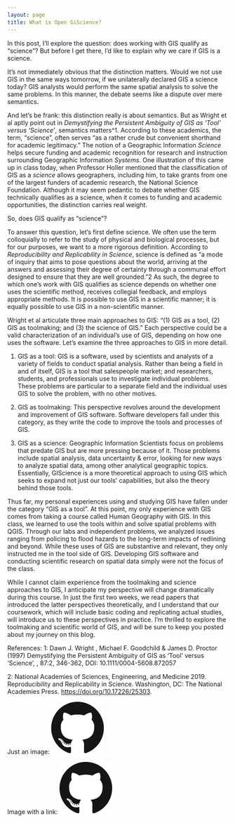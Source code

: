 ```yaml
---
layout: page
title: What is Open GiScience?
---
```


In this post, I’ll explore the question: does working with GIS qualify as “science”?
But before I get there, I’d like to explain why we care if GIS is a science.

It’s not immediately obvious that the distinction matters.
Would we not use GIS in the same ways tomorrow, if we unilaterally declared GIS a science today?
GIS analysts would perform the same spatial analysis to solve the same problems.
In this manner, the debate seems like a dispute over mere semantics.

And let’s be frank: this distinction really is about semantics.
But as Wright et al aptly point out in *Demystifying the Persistent Ambiguity of GIS as ‘Tool’ versus ‘Science’*, semantics matters^1.
According to these academics, the term, “science”, often serves “as a rather crude but convenient shorthand for academic legitimacy.”
The notion of a Geographic Information *Science* helps secure funding and academic recognition for research and instruction surrounding Geographic Information *Systems*.
One illustration of this came up in class today, when Professor Holler mentioned that the classification of GIS as a *science* allows geographers, including him, to take grants from one of the largest funders of academic research, the National Science Foundation.
Although it may seem pedantic to debate whether GIS technically qualifies as a science, when it comes to funding and academic opportunities, the distinction carries real weight.

So, does GIS qualify as “science”?

To answer this question, let’s first define science.
We often use the term colloquially to refer to the study of physical and biological processes, but for our purposes, we want to a more rigorous definition.
According to *Reproducibility and Replicability in Science*, science is defined as “a mode of inquiry that aims to pose questions about the world, arriving at the answers and assessing their degree of certainty through a communal effort designed to ensure that they are well grounded.”2
As such, the degree to which one’s work with GIS qualifies as science depends on whether one uses the scientific method, receives collegial feedback, and employs appropriate methods.
It is possible to use GIS in a scientific manner; it is equally possible to use GIS in a non-scientific manner.

Wright et al articulate three main approaches to GIS: “(1) GIS as a tool, (2) GIS as toolmaking; and (3) the science of GIS.”
Each perspective could be a valid characterization of an individual’s use of GIS, depending on how one uses the software.
Let’s examine the three approaches to GIS in more detail.

1. GIS as a tool: GIS is a software, used by scientists and analysts of a variety of fields to conduct spatial analysis.
Rather than being a field in and of itself, GIS is a tool that salespeople market; and researchers, students, and professionals use to investigate individual problems.
These problems are particular to a separate field and the individual uses GIS to solve the problem, with no other motives.

2. GIS as toolmaking: This perspective revolves around the development and improvement of GIS software.
Software developers fall under this category, as they write the code to improve the tools and processes of GIS.

3. GIS as a science: Geographic Information Scientists focus on problems that predate GIS but are more pressing because of it.
Those problems include spatial analysis, data uncertainty & error, looking for new ways to analyze spatial data, among other analytical geographic topics.
Essentially, GIScience is a more theoretical approach to using GIS which seeks to expand not just our tools’ capabilities, but also the theory behind those tools.

Thus far, my personal experiences using and studying GIS have fallen under the category “GIS as a tool”.
At this point, my only experience with GIS comes from taking a course called Human Geography with GIS.
In this class, we learned to use the tools within and solve spatial problems with QGIS.
Through our labs and independent problems, we analyzed issues ranging from policing to flood hazards to the long-term impacts of redlining and beyond.
While these uses of GIS are substantive and relevant, they only instructed me in the tool side of GIS.
Developing GIS software and conducting scientific research on spatial data simply were not the focus of the class.

While I cannot claim experience from the toolmaking and science approaches to GIS, I anticipate my perspective will change dramatically during this course.
In just the first two weeks, we read papers that introduced the latter perspectives theoretically, and I understand that our coursework, which will include basic coding and replicating actual studies, will introduce us to these perspectives in practice.
I’m thrilled to explore the toolmaking and scientific world of GIS, and will be sure to keep you posted about my journey on this blog.

References:
1: Dawn J. Wright , Michael F. Goodchild & James D. Proctor (1997) Demystifying the Persistent Ambiguity of GIS as ‘Tool’ versus ‘Science’, , 87:2, 346-362, DOI: 10.1111/0004-5608.872057

2: National Academies of Sciences, Engineering, and Medicine 2019. Reproducibility and Replicability in Science. Washington, DC: The National Academies Press. https://doi.org/10.17226/25303.




Just an image:
![GitHub Logo](assets/GitHub-Mark-120px-plus.png)

Image with a link:
[![GitHub Logo](assets/GitHub-Mark-120px-plus.png)](https://github.com/)
